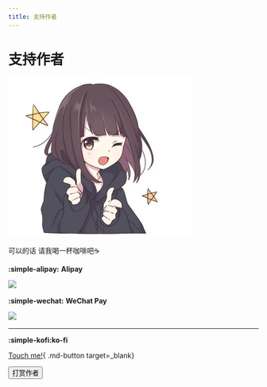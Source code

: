 ```yaml
---
title: 支持作者
---
```


# 支持作者


![](./media/binggo.jpg)  


可以的话 请我喝一杯咖啡吧☕️

**:simple-alipay:** **Alipay**

![](https://user-assets.sxlcdn.com/images/951476/Ftmzj__CFg8LDIkzyQsF3OLKWeRX.png?imageMogr2/strip/auto-orient/thumbnail/1920x9000%3E/quality/90!/format/png)

**:simple-wechat:** **WeChat Pay**

![](https://user-assets.sxlcdn.com/images/951476/FsX9lVAmvPiFVnoBgz7l6AQq5i10.png?imageMogr2/strip/auto-orient/thumbnail/1920x9000%3E/quality/90!/format/png)

***
**:simple-kofi:ko-fi**

[Touch me!](https://ko-fi.com/U6U5HAO6B){ .md-button target=_blank}


<div class="reward-container">
  <div></div>
  <button onclick="var qr = document.getElementById('qr'); qr.style.display = (qr.style.display === 'none') ? 'block' : 'none';">
    打赏作者
  </button>
  <div id="qr" style="display: none;">
      <div style="display: inline-block;">
        <img src="https://cn.mcecy.com/image/20231014/d2c0719498e08f580077462393f796d8.jpeg" alt="Wcowin 微信支付">
        <p>微信支付</p>
      </div>
      <div style="display: inline-block;">
        <img src="https://cn.mcecy.com/image/20231014/ea8c417d1117b4ce90a92038e1e133bd.jpeg" alt="Wcowin 支付宝">
        <p>支付宝</p>
      </div>

  </div>
</div>